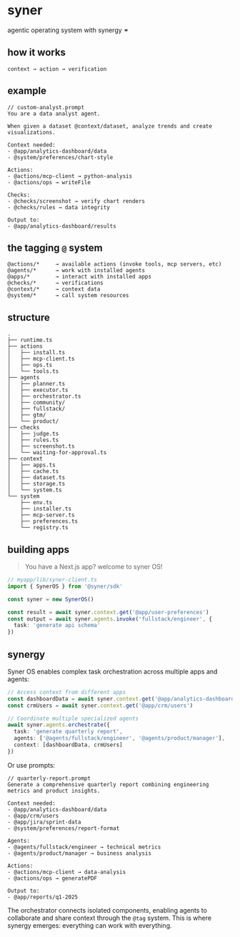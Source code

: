 # syner

agentic operating system with synergy ⚭

## how it works
```
context → action → verification
```

## example
```
// custom-analyst.prompt
You are a data analyst agent.

When given a dataset @context/dataset, analyze trends and create visualizations.

Context needed:
- @app/analytics-dashboard/data
- @system/preferences/chart-style

Actions:
- @actions/mcp-client → python-analysis
- @actions/ops → writeFile

Checks:
- @checks/screenshot → verify chart renders
- @checks/rules → data integrity

Output to:
- @app/analytics-dashboard/results
```

## the tagging `@` system
```
@actions/*     → available actions (invoke tools, mcp servers, etc)
@agents/*      → work with installed agents
@apps/*        → interact with installed apps
@checks/*      → verifications
@context/*     → context data
@system/*      → call system resources
```

## structure
```
.
├── runtime.ts
├── actions
│   ├── install.ts
│   ├── mcp-client.ts
│   ├── ops.ts
│   └── tools.ts
├── agents
│   ├── planner.ts
│   ├── executor.ts
│   ├── orchestrator.ts
│   ├── community/
│   ├── fullstack/
│   ├── gtm/
│   └── product/
├── checks
│   ├── judge.ts
│   ├── rules.ts
│   ├── screenshot.ts
│   └── waiting-for-approval.ts
├── context
│   ├── apps.ts
│   ├── cache.ts
│   ├── dataset.ts
│   ├── storage.ts
│   └── system.ts
└── system
    ├── env.ts
    ├── installer.ts
    ├── mcp-server.ts
    ├── preferences.ts
    └── registry.ts
```

## building apps
> You have a Next.js app? welcome to syner OS!
```ts
// myapp/lib/syner-client.ts
import { SynerOS } from '@syner/sdk'

const syner = new SynerOS()

const result = await syner.context.get('@app/user-preferences')
const output = await syner.agents.invoke('fullstack/engineer', {
  task: 'generate api schema'
})
```

## synergy

Syner OS enables complex task orchestration across multiple apps and agents:

```ts
// Access context from different apps
const dashboardData = await syner.context.get('@app/analytics-dashboard/data')
const crmUsers = await syner.context.get('@app/crm/users')

// Coordinate multiple specialized agents
await syner.agents.orchestrate({
  task: 'generate quarterly report',
  agents: ['@agents/fullstack/engineer', '@agents/product/manager'],
  context: [dashboardData, crmUsers]
})
```

Or use prompts:

```prompt
// quarterly-report.prompt
Generate a comprehensive quarterly report combining engineering metrics and product insights.

Context needed:
- @app/analytics-dashboard/data
- @app/crm/users
- @app/jira/sprint-data
- @system/preferences/report-format

Agents:
- @agents/fullstack/engineer → technical metrics
- @agents/product/manager → business analysis

Actions:
- @actions/mcp-client → data-analysis
- @actions/ops → generatePDF

Output to:
- @app/reports/q1-2025
```

The orchestrator connects isolated components, enabling agents to collaborate and share context through the `@tag` system. This is where synergy emerges: everything can work with everything.

